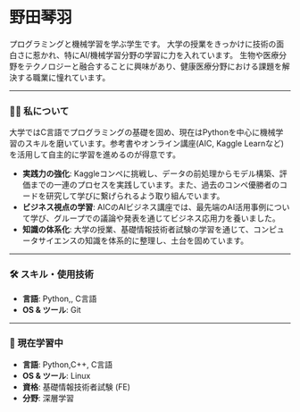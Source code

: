 # 野田琴羽

プログラミングと機械学習を学ぶ学生です。
大学の授業をきっかけに技術の面白さに惹かれ、特にAI/機械学習分野の学習に力を入れています。
生物や医療分野をテクノロジーと融合することに興味があり、健康医療分野における課題を解決する職業に憧れています。

---

### 🧑‍💻 私について

大学ではC言語でプログラミングの基礎を固め、現在はPythonを中心に機械学習のスキルを磨いています。参考書やオンライン講座(AIC, Kaggle Learnなど)を活用して自主的に学習を進めるのが得意です。

- **実践力の強化**: Kaggleコンペに挑戦し、データの前処理からモデル構築、評価までの一連のプロセスを実践しています。また、過去のコンペ優勝者のコードを研究して学びに繋げられるよう取り組んでいます。
- **ビジネス視点の学習**: AICのAIビジネス講座では、最先端のAI活用事例について学び、グループでの議論や発表を通じてビジネス応用力を養いました。
- **知識の体系化**: 大学の授業、基礎情報技術者試験の学習を通じて、コンピュータサイエンスの知識を体系的に整理し、土台を固めています。

---

### 🛠️ スキル・使用技術

- **言語**: Python,, C言語
- **OS & ツール**: Git

---

### 🌱 現在学習中
- **言語**: Python,C++, C言語
- **OS & ツール**: Linux
- **資格**: 基礎情報技術者試験 (FE)
- **分野**: 深層学習
